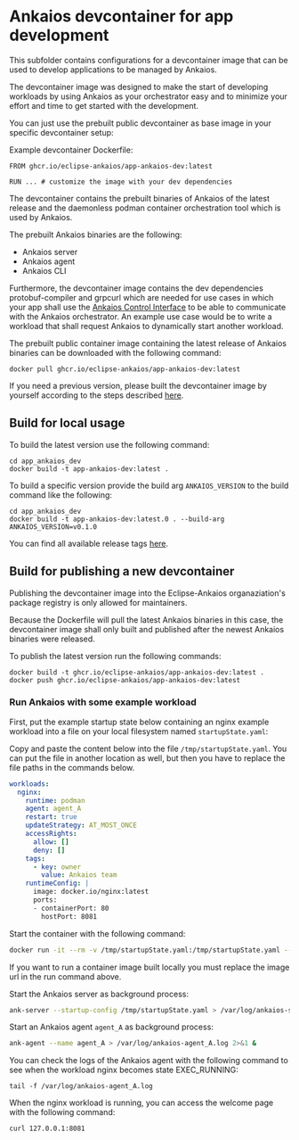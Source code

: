 # Ankaios devcontainer for app development

This subfolder contains configurations for a devcontainer image that can be used to develop applications to be managed by Ankaios.

The devcontainer image was designed to make the start of developing workloads by using Ankaios as your orchestrator easy and to minimize your effort and time to get started with the development.

You can just use the prebuilt public devcontainer as base image in your specific devcontainer setup:

Example devcontainer Dockerfile:
```Docker
FROM ghcr.io/eclipse-ankaios/app-ankaios-dev:latest

RUN ... # customize the image with your dev dependencies
```

The devcontainer contains the prebuilt binaries of Ankaios of the latest release and the daemonless podman container orchestration tool which is used by Ankaios.

The prebuilt Ankaios binaries are the following:

- Ankaios server
- Ankaios agent
- Ankaios CLI

Furthermore, the devcontainer image contains the dev dependencies protobuf-compiler and grpcurl which are needed for use cases in which your app shall use the [Ankaios Control Interface](https://eclipse-ankaios.github.io/ankaios/latest/reference/control-interface/) to be able to communicate with the Ankaios orchestrator. An example use case would be to write a workload that shall request Ankaios to dynamically start another workload.

The prebuilt public container image containing the latest release of Ankaios binaries can be downloaded with the following command:

```shell
docker pull ghcr.io/eclipse-ankaios/app-ankaios-dev:latest
```

If you need a previous version, please built the devcontainer image by yourself according to the steps described [here](#build-for-local-usage).

## Build for local usage

To build the latest version use the following command:

```shell
cd app_ankaios_dev
docker build -t app-ankaios-dev:latest .
```

To build a specific version provide the build arg `ANKAIOS_VERSION` to the build command like the following:

```shell
cd app_ankaios_dev
docker build -t app-ankaios-dev:latest.0 . --build-arg ANKAIOS_VERSION=v0.1.0
```

You can find all available release tags [here](https://github.com/eclipse-ankaios/ankaios/tags).

## Build for publishing a new devcontainer

Publishing the devcontainer image into the Eclipse-Ankaios organaziation's package registry is only allowed for maintainers.

Because the Dockerfile will pull the latest Ankaios binaries in this case, the devcontainer image shall only built and published after the newest Ankaios binaries were released.

To publish the latest version run the following commands:

```shell
docker build -t ghcr.io/eclipse-ankaios/app-ankaios-dev:latest .
docker push ghcr.io/eclipse-ankaios/app-ankaios-dev:latest
```

### Run Ankaios with some example workload

First, put the example startup state below containing an nginx example workload into a file on your local filesystem named `startupState.yaml`:

Copy and paste the content below into the file `/tmp/startupState.yaml`. You can put the file in another location as well, but then you have to replace the file paths in the commands below.

```yaml
workloads:
  nginx:
    runtime: podman
    agent: agent_A
    restart: true
    updateStrategy: AT_MOST_ONCE
    accessRights:
      allow: []
      deny: []
    tags:
      - key: owner
        value: Ankaios team
    runtimeConfig: |
      image: docker.io/nginx:latest
      ports:
      - containerPort: 80
        hostPort: 8081
```

Start the container with the following command:

```bash
docker run -it --rm -v /tmp/startupState.yaml:/tmp/startupState.yaml --privileged ghcr.io/eclipse-ankaios/app-ankaios-dev:latest /bin/bash
```
If you want to run a container image built locally you must replace the image url in the run command above.

Start the Ankaios server as background process:

```bash
ank-server --startup-config /tmp/startupState.yaml > /var/log/ankaios-server.log 2>&1 &
```

Start an Ankaios agent `agent_A` as background process:

```bash
ank-agent --name agent_A > /var/log/ankaios-agent_A.log 2>&1 &
```

You can check the logs of the Ankaios agent with the following command to see when the workload nginx becomes state EXEC_RUNNING:

```shell
tail -f /var/log/ankaios-agent_A.log
```

When the nginx workload is running, you can access the welcome page with the following command:

```bash
curl 127.0.0.1:8081
```
